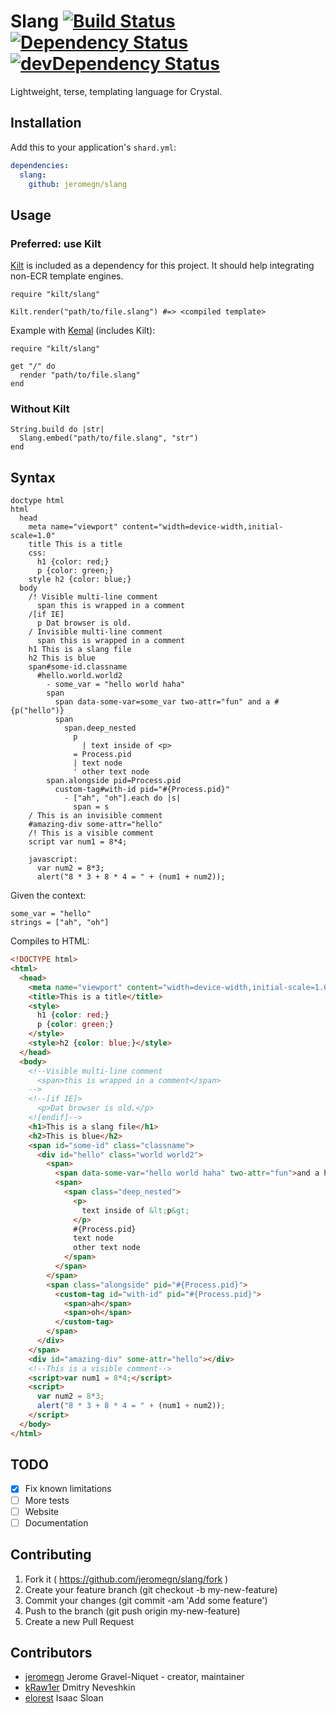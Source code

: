 # Slang [![Build Status](https://travis-ci.org/jeromegn/slang.svg?branch=master)](https://travis-ci.org/jeromegn/slang) [![Dependency Status](https://shards.rocks/badge/github/jeromegn/slang/status.svg)](https://shards.rocks/github/jeromegn/slang) [![devDependency Status](https://shards.rocks/badge/github/jeromegn/slang/dev_status.svg)](https://shards.rocks/github/jeromegn/slang)

Lightweight, terse, templating language for Crystal.

## Installation

Add this to your application's `shard.yml`:

```yaml
dependencies:
  slang:
    github: jeromegn/slang
```

## Usage

### Preferred: use Kilt

[Kilt](https://github.com/jeromegn/kilt) is included as a dependency for this project. It should help integrating non-ECR template engines.

```
require "kilt/slang"

Kilt.render("path/to/file.slang") #=> <compiled template>
```

Example with [Kemal](http://kemalcr.com) (includes Kilt):

```crystal
require "kilt/slang"

get "/" do
  render "path/to/file.slang"
end
```

### Without Kilt

```crystal
String.build do |str|
  Slang.embed("path/to/file.slang", "str")
end
```

## Syntax

```slim
doctype html
html
  head
    meta name="viewport" content="width=device-width,initial-scale=1.0"
    title This is a title
    css:
      h1 {color: red;} 
      p {color: green;}
    style h2 {color: blue;}
  body
    /! Visible multi-line comment
      span this is wrapped in a comment
    /[if IE]
      p Dat browser is old.
    / Invisible multi-line comment
      span this is wrapped in a comment
    h1 This is a slang file
    h2 This is blue
    span#some-id.classname
      #hello.world.world2
        - some_var = "hello world haha"
        span
          span data-some-var=some_var two-attr="fun" and a #{p("hello")}
          span
            span.deep_nested
              p
                | text inside of <p>
              = Process.pid
              | text node
              ' other text node
        span.alongside pid=Process.pid
          custom-tag#with-id pid="#{Process.pid}"
            - ["ah", "oh"].each do |s|
              span = s
    / This is an invisible comment
    #amazing-div some-attr="hello"
    /! This is a visible comment
    script var num1 = 8*4;

    javascript:
      var num2 = 8*3;
      alert("8 * 3 + 8 * 4 = " + (num1 + num2));
```

Given the context:

```crystal
some_var = "hello"
strings = ["ah", "oh"]
```

Compiles to HTML:

```html
<!DOCTYPE html>
<html>
  <head>
    <meta name="viewport" content="width=device-width,initial-scale=1.0">
    <title>This is a title</title>
    <style>
      h1 {color: red;}
      p {color: green;}
    </style>
    <style>h2 {color: blue;}</style>
  </head>
  <body>
    <!--Visible multi-line comment
      <span>this is wrapped in a comment</span>
    -->
    <!--[if IE]>
      <p>Dat browser is old.</p>
    <![endif]-->
    <h1>This is a slang file</h1>
    <h2>This is blue</h2>
    <span id="some-id" class="classname">
      <div id="hello" class="world world2">
        <span>
          <span data-some-var="hello world haha" two-attr="fun">and a hello</span>
          <span>
            <span class="deep_nested">
              <p>
                text inside of &lt;p&gt;
              </p>
              #{Process.pid}
              text node
              other text node 
            </span>
          </span>
        </span>
        <span class="alongside" pid="#{Process.pid}">
          <custom-tag id="with-id" pid="#{Process.pid}">
            <span>ah</span>
            <span>oh</span>
          </custom-tag>
        </span>
      </div>
    </span>
    <div id="amazing-div" some-attr="hello"></div>
    <!--This is a visible comment-->
    <script>var num1 = 8*4;</script>
    <script>
      var num2 = 8*3;
      alert("8 * 3 + 8 * 4 = " + (num1 + num2));
    </script>
  </body>
</html>
```

## TODO

- [x] Fix known limitations
- [ ] More tests
- [ ] Website
- [ ] Documentation

## Contributing

1. Fork it ( https://github.com/jeromegn/slang/fork )
2. Create your feature branch (git checkout -b my-new-feature)
3. Commit your changes (git commit -am 'Add some feature')
4. Push to the branch (git push origin my-new-feature)
5. Create a new Pull Request

## Contributors

- [jeromegn](https://github.com/jeromegn) Jerome Gravel-Niquet - creator, maintainer
- [kRaw1er](https://github.com/kRaw1er) Dmitry Neveshkin
- [elorest](https://github.com/elorest) Isaac Sloan
